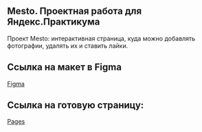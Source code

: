## Mesto. Проектная работа для Яндекс.Практикума
Проект Mesto: интерактивная страница, куда можно добавлять фотографии, удалять их и ставить лайки.

## Ссылка на макет в Figma

[Figma](https://www.figma.com/file/2cn9N9jSkmxD84oJik7xL7/JavaScript.-Sprint-4?type=design&node-id=28212-212&t=USIH0YYSsoTApVqH-0)

## Ссылка на готовую страницу:

[Pages](https://Wentorn.github.io/mesto/)